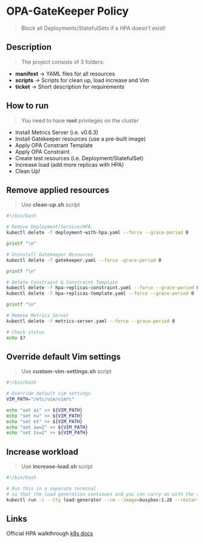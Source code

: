 # OPA-GateKeeper Policy
> Block all Deployments/StatefulSets if a HPA doesn't exist!

## Description
> The project consists of 3 folders:
- **manifest** -> YAML files for all resources
- **scripts** -> Scripts for clean up, load increase and Vim
- **ticket** -> Short description for requirements

## How to run
> You need to have **root** privileges on the cluster

- Install Metrics Server (i.e. v0.6.3)
- Install Gatekeeper resources (use a pre-built image)
- Apply OPA Constrant Template
- Apply OPA Constraint
- Create test resources (i.e. Deployment/StatefulSet)
- Increase load (add more replicas with HPA)
- Clean Up!

## Remove applied resources
> Use **clean-up.sh** script

```bash
#!/bin/bash

# Remove Deployment/Service/HPA
kubectl delete -f deployment-with-hpa.yaml --force --grace-period 0

printf "\n"

# Uninstall Gatekeeper Resources
kubectl delete -f gatekeeper.yaml --force -grace-period 0

printf "\n"

# Delete Constraint & Constraint Template
kubectl delete -f hpa-replicas-constraint.yaml --force --grace-period 0
kubectl delete -f hpa-replicas-template.yaml --force --grace-period 0

printf "\n"

# Remove Metrics Server
kubectl delete -f metrics-server.yaml --force --grace-period 0

# Check status
echo $?
```

## Override default Vim settings
> Use **custom-vim-settings.sh** script

```bash
#!/bin/bash

# Override default vim settings
VIM_PATH="/etc/vim/vimrc"

echo "set ai" >> ${VIM_PATH}
echo "set nu" >> ${VIM_PATH}
echo "set et" >> ${VIM_PATH}
echo "set sw=2" >> ${VIM_PATH}
echo "set ts=2" >> ${VIM_PATH}
```

## Increase workload
> Use **increase-load.sh** script

```bash
#!/bin/bash

# Run this in a separate terminal
# so that the load generation continues and you can carry on with the rest of the steps
kubectl run -i --tty load-generator --rm --image=busybox:1.28 --restart=Never -- /bin/sh -c "while sleep 0.01; do wget -q -O- http://php-apache; done"
```

## Links
Official HPA walkthrough [k8s docs](https://kubernetes.io/docs/tasks/run-application/horizontal-pod-autoscale-walkthrough/)

